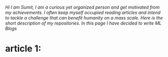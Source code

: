 *Hi I am Sumit, I am a curious yet organized person and get motivated from my achievements. I often keep myself occupied reading articles and intend to tackle a challenge that can benefit humanity on a mass scale. Here is the short description of my repositories. In this page I have decided to write ML Blogs*


# article 1: 
